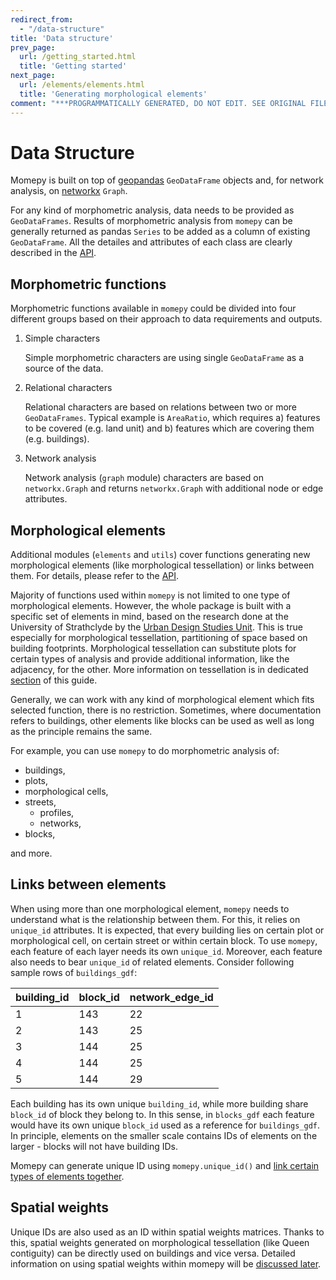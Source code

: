 ```yaml
---
redirect_from:
  - "/data-structure"
title: 'Data structure'
prev_page:
  url: /getting_started.html
  title: 'Getting started'
next_page:
  url: /elements/elements.html
  title: 'Generating morphological elements'
comment: "***PROGRAMMATICALLY GENERATED, DO NOT EDIT. SEE ORIGINAL FILES IN /content***"
---
```

# Data Structure

Momepy is built on top of [geopandas](http://geopandas.org) `GeoDataFrame` objects and, for network analysis, on [networkx](https://networkx.github.io) `Graph`.

For any kind of morphometric analysis, data needs to be provided as `GeoDataFrames`. Results of morphometric analysis from `momepy` can be generally returned as pandas `Series` to be added as
a column of existing `GeoDataFrame`. All the detailes and attributes of each class are clearly described in the [API](https://docs.momepy.org/en/latest/api.html).

## Morphometric functions

Morphometric functions available in `momepy` could be divided into four different groups based on their approach to data requirements and outputs.

1. Simple characters

    Simple morphometric characters are using single `GeoDataFrame` as a source of the data.

2. Relational characters

    Relational characters are based on relations between two or more `GeoDataFrames`. Typical example is `AreaRatio`, which requires a) features to be covered (e.g. land unit) and b) features which are covering them (e.g. buildings).

3. Network analysis

    Network analysis (`graph` module) characters are based on `networkx.Graph` and returns `networkx.Graph` with additional node or edge attributes.


## Morphological elements

Additional modules (`elements` and `utils`) cover functions generating new morphological elements (like morphological tessellation) or links between them. For details, please refer to the [API](https://docs.momepy.org/en/latest/api.html).

Majority of functions used within `momepy` is not limited to one type of morphological elements. However, the whole package is built with a specific set of elements in mind, based on the research done at the University of Strathclyde by the [Urban Design Studies Unit](http://www.udsu-strath.com). This is true especially for morphological tessellation, partitioning of space based on building footprints. Morphological tessellation can substitute plots for certain types of analysis and provide additional information, like the adjacency, for the other. More information on tessellation is in dedicated [section](elements/tessellation) of this guide.

Generally, we can work with any kind of morphological element which fits selected function, there is no restriction. Sometimes, where documentation refers to buildings, other elements like blocks can be used as well as long as the principle remains the same.

For example, you can use `momepy` to do morphometric analysis of:

* buildings,
* plots,
* morphological cells,
* streets,
    * profiles,
    * networks,
* blocks,

and more.

## Links between elements

When using more than one morphological element, `momepy` needs to understand what is the relationship between them. For this, it relies on `unique_id` attributes. It is expected, that every building lies on certain plot or morphological cell, on certain street or within certain block. To use `momepy`, each feature of each layer needs its own `unique_id`. Moreover, each feature also needs to bear `unique_id` of related elements. Consider following sample rows of `buildings_gdf`:

| building_id   | block_id      | network_edge_id |
| ------------- | ------------- | --------------- |
| 1             | 143           | 22              |
| 2             | 143           | 25              |
| 3             | 144           | 25              |
| 4             | 144           | 25              |
| 5             | 144           | 29              |

Each building has its own unique `building_id`, while more building share `block_id` of block they belong to. In this sense, in `blocks_gdf` each feature would have its own unique `block_id` used as a reference for `buildings_gdf`. In principle, elements on the smaller scale contains IDs of elements on the larger - blocks will not have building IDs.

Momepy can generate unique ID using `momepy.unique_id()` and [link certain types of elements together](elements/links).

## Spatial weights

Unique IDs are also used as an ID within spatial weights matrices. Thanks to this, spatial weights generated on morphological tessellation (like Queen contiguity) can be directly used on buildings and vice versa. Detailed information on using spatial weights within momepy will be [discussed later](weights/weights).
